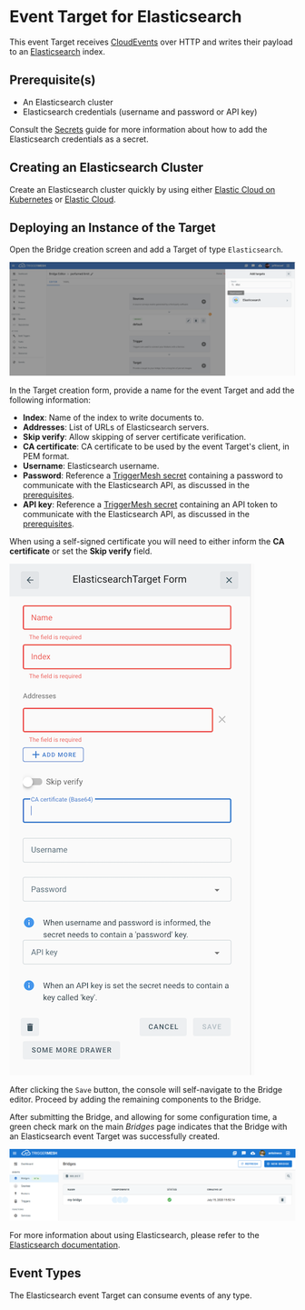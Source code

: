 # Event Target for Elasticsearch

This event Target receives [CloudEvents][ce] over HTTP and writes their payload to an [Elasticsearch][es] index.

## Prerequisite(s)

- An Elasticsearch cluster
- Elasticsearch credentials (username and password or API key)

Consult the [Secrets](../guides/secrets.md) guide for more information about
how to add the Elasticsearch credentials as a secret.

## Creating an Elasticsearch Cluster

Create an Elasticsearch cluster quickly by using either [Elastic Cloud on Kubernetes][eck] or [Elastic Cloud][elasticcloud].

## Deploying an Instance of the Target

Open the Bridge creation screen and add a Target of type `Elasticsearch`.

![Adding a Elasticsearch Target](../../assets/images/elasticsearch-target/create-bridge-1.png)

In the Target creation form, provide a name for the event Target and add the following information:

- **Index**: Name of the index to write documents to.
- **Addresses**: List of URLs of Elasticsearch servers.
- **Skip verify**: Allow skipping of server certificate verification.
- **CA certificate**: CA certificate to be used by the event Target's client, in PEM format.
- **Username**: Elasticsearch username.
- **Password**:  Reference a [TriggerMesh secret](../guides/secrets.md) containing a password to communicate with the Elasticsearch API, as discussed in the [prerequisites](#prerequisites).
- **API key**: Reference a [TriggerMesh secret](../guides/secrets.md) containing an API token to communicate with the Elasticsearch API, as discussed in the [prerequisites](#prerequisites).

When using a self-signed certificate you will need to either inform the **CA certificate** or set the **Skip verify** field.

![Elastic target form](../../assets/images/elasticsearch-target/create-bridge-2.png)

After clicking the `Save` button, the console will self-navigate to the Bridge editor. Proceed by adding the remaining components to the Bridge.

After submitting the Bridge, and allowing for some configuration time, a green check mark on the main _Bridges_ page indicates that the Bridge with an Elasticsearch event Target was successfully created.

![Bridge status](../../assets/images/bridge-status-green.png)

For more information about using Elasticsearch, please refer to the [Elasticsearch documentation][docs].

## Event Types

The Elasticsearch event Target can consume events of any type.

[eck]: https://github.com/elastic/cloud-on-k8s
[elasticcloud]: https://www.elastic.co/cloud/
[es]:https://www.elastic.co/elasticsearch/
[docs]:https://www.elastic.co/guide/index.html
[ce]: https://cloudevents.io
